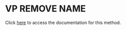 <!---->
# VP REMOVE NAME

Click [here](https://developer.4d.com/docs/ViewPro/method-list#vp-remove-name) to access the documentation for this method.

